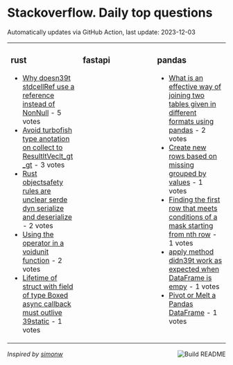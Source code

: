 # Stackoverflow. Daily top questions 

Automatically updates via GitHub Action, last update: <!-- date starts -->2023-12-03<!-- date ends -->


<table><tr><td valign="top" width="33%">

### rust
<!-- rust starts -->
* [Why doesn39t stdcellRef use a reference instead of NonNull](https://stackoverflow.com/questions/77590672/why-doesnt-stdcellref-use-a-reference-instead-of-nonnull) - 5 votes
* [Avoid turbofish type anotation on collect to ResultltVeclt_gt _gt](https://stackoverflow.com/questions/77593121/avoid-turbofish-type-anotation-on-collect-to-resultvec) - 3 votes
* [Rust  objectsafety rules are unclear  serde dyn serialize and deserialize](https://stackoverflow.com/questions/77589275/rust-object-safety-rules-are-unclear-serde-dyn-serialize-and-deserialize) - 2 votes
* [Using the  operator in a voidunit function](https://stackoverflow.com/questions/77589047/using-the-operator-in-a-void-unit-function) - 2 votes
* [Lifetime of struct with field of type Boxed async callback must outlive 39static](https://stackoverflow.com/questions/77589520/lifetime-of-struct-with-field-of-type-boxed-async-callback-must-outlive-static) - 1 votes
<!-- rust ends -->
</td><td valign="top" width="34%">


### fastapi
<!-- fastapi starts -->

<!-- fastapi ends -->
</td><td valign="top" width="34%">


### pandas
<!-- pandas starts -->
* [What is an effective way of joining two tables given in different formats using pandas](https://stackoverflow.com/questions/77593296/what-is-an-effective-way-of-joining-two-tables-given-in-different-formats-using) - 2 votes
* [Create new rows based on missing grouped by values](https://stackoverflow.com/questions/77592974/create-new-rows-based-on-missing-grouped-by-values) - 1 votes
* [Finding the first row that meets conditions of a mask starting from nth row](https://stackoverflow.com/questions/77592943/finding-the-first-row-that-meets-conditions-of-a-mask-starting-from-nth-row) - 1 votes
* [apply method didn39t work as expected when DataFrame is empy](https://stackoverflow.com/questions/77592941/apply-method-didnt-work-as-expected-when-dataframe-is-empy) - 1 votes
* [Pivot or Melt a Pandas DataFrame](https://stackoverflow.com/questions/77591785/pivot-or-melt-a-pandas-dataframe) - 1 votes
<!-- pandas ends -->
</td></tr></table>

<a href="https://github.com/hp0404/hp0404/actions"><img src="https://github.com/hp0404/hp0404/workflows/Build%20README/badge.svg" align="right" alt="Build README"></a> <p>*Inspired by  [simonw](https://github.com/simonw/simonw)*</p>
